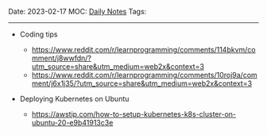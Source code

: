 Date: 2023-02-17
MOC: [Daily Notes](../../1.%20MOC/Daily%20Notes.md)
Tags: 

---
*  Coding tips
	*  https://www.reddit.com/r/learnprogramming/comments/114bkvm/comment/j8wwfdn/?utm_source=share&utm_medium=web2x&context=3
	* https://www.reddit.com/r/learnprogramming/comments/10roj9a/comment/j6x1j35/?utm_source=share&utm_medium=web2x&context=3

* Deploying Kubernetes on Ubuntu
	* https://awstip.com/how-to-setup-kubernetes-k8s-cluster-on-ubuntu-20-e9b41913c3e

